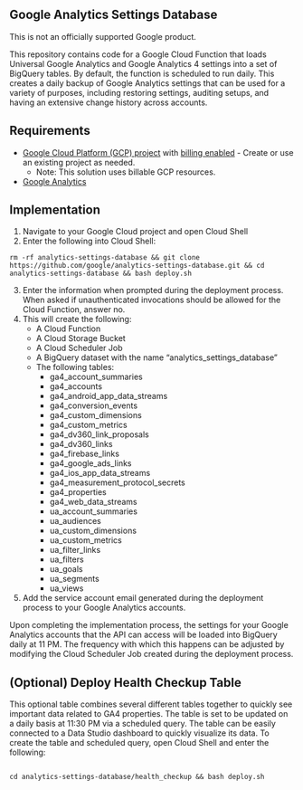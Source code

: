 ## Google Analytics Settings Database

This is not an officially supported Google product.

This repository contains code for a Google Cloud Function that loads Universal Google Analytics and Google Analytics 4 settings into a set of BigQuery tables. By default, the function is scheduled to run daily. This creates a daily backup of Google Analytics settings that can be used for a variety of purposes, including restoring settings, auditing setups, and having an extensive change history across accounts.


## Requirements



*   [Google Cloud Platform (GCP) project](https://cloud.google.com/resource-manager/docs/creating-managing-projects) with [billing enabled](https://cloud.google.com/billing/docs/how-to/modify-project#enable-billing) - Create or use an existing project as needed.
    *   Note: This solution uses billable GCP resources.
*   [Google Analytics](https://analytics.google.com/analytics/web/)


## Implementation



1. Navigate to your Google Cloud project and open Cloud Shell
2. Enter the following into Cloud Shell:

```
rm -rf analytics-settings-database && git clone https://github.com/google/analytics-settings-database.git && cd analytics-settings-database && bash deploy.sh
```

3. Enter the information when prompted during the deployment process. When asked if unauthenticated invocations should be allowed for the Cloud Function, answer no.
4. This will create the following:
    *   A Cloud Function
    *   A Cloud Storage Bucket
    *   A Cloud Scheduler Job
    *   A BigQuery dataset with the name “analytics\_settings\_database”
    *   The following tables:
        *   ga4\_account\_summaries
        *   ga4\_accounts
        *   ga4\_android\_app\_data\_streams
        *   ga4\_conversion\_events
        *   ga4\_custom\_dimensions
        *   ga4\_custom\_metrics
        *   ga4\_dv360\_link\_proposals
        *   ga4\_dv360\_links
        *   ga4\_firebase\_links
        *   ga4\_google\_ads\_links
        *   ga4\_ios\_app\_data\_streams
        *   ga4\_measurement\_protocol\_secrets
        *   ga4\_properties
        *   ga4\_web\_data\_streams
        *   ua\_account\_summaries
        *   ua\_audiences
        *   ua\_custom\_dimensions
        *   ua\_custom\_metrics
        *   ua\_filter\_links
        *   ua\_filters
        *   ua\_goals
        *   ua\_segments
        *   ua\_views
5. Add the service account email generated during the deployment process to your Google Analytics accounts.

Upon completing the implementation process, the settings for your Google Analytics accounts that the API can access will be loaded into BigQuery daily at 11 PM. The frequency with which this happens can be adjusted by modifying the Cloud Scheduler Job created during the deployment process.


## (Optional) Deploy Health Checkup Table

This optional table combines several different tables together to quickly see important data related to GA4 properties. The table is set to be updated on a daily basis at 11:30 PM via a scheduled query. The table can be easily connected to a Data Studio dashboard to quickly visualize its data. To create the table and scheduled query, open Cloud Shell and enter the following:

```

cd analytics-settings-database/health_checkup && bash deploy.sh

```
